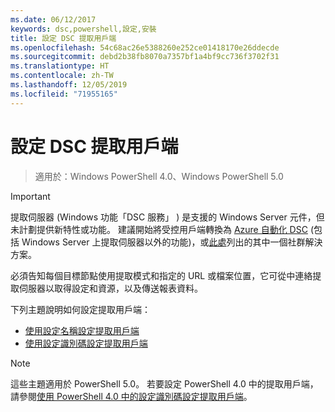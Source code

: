 ```yaml
---
ms.date: 06/12/2017
keywords: dsc,powershell,設定,安裝
title: 設定 DSC 提取用戶端
ms.openlocfilehash: 54c68ac26e5388260e252ce01418170e26ddecde
ms.sourcegitcommit: debd2b38fb8070a7357bf1a4bf9cc736f3702f31
ms.translationtype: HT
ms.contentlocale: zh-TW
ms.lasthandoff: 12/05/2019
ms.locfileid: "71955165"
---
```

# <a name="setting-up-a-dsc-pull-client"></a>設定 DSC 提取用戶端

> 適用於：Windows PowerShell 4.0、Windows PowerShell 5.0

> [!IMPORTANT]
> 提取伺服器 (Windows 功能「DSC 服務」  ) 是支援的 Windows Server 元件，但未計劃提供新特性或功能。 建議開始將受控用戶端轉換為 [Azure 自動化 DSC](/azure/automation/automation-dsc-getting-started) (包括 Windows Server 上提取伺服器以外的功能)，或[此處](pullserver.md#community-solutions-for-pull-service)列出的其中一個社群解決方案。

必須告知每個目標節點使用提取模式和指定的 URL 或檔案位置，它可從中連絡提取伺服器以取得設定和資源，以及傳送報表資料。

下列主題說明如何設定提取用戶端：

* [使用設定名稱設定提取用戶端](pullClientConfigNames.md)
* [使用設定識別碼設定提取用戶端](pullClientConfigID.md)

> [!NOTE]
> 這些主題適用於 PowerShell 5.0。 若要設定 PowerShell 4.0 中的提取用戶端，請參閱[使用 PowerShell 4.0 中的設定識別碼設定提取用戶端](pullClientConfigID4.md)。